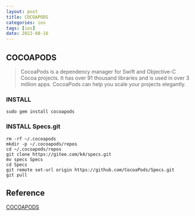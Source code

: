 ```yaml
---
layout: post
title: COCOAPODS
categories: ios
tags: [ios]
date: 2022-08-16
---
```


## COCOAPODS

> CocoaPods is a dependency manager for Swift and Objective-C Cocoa projects. 
> It has over 91 thousand libraries and is used in over 3 million apps. 
> CocoaPods can help you scale your projects elegantly.

### INSTALL

    sudo gem install cocoapods

### INSTALL Specs.git

    rm -rf ~/.cocoapods
    mkdir -p ~/.cocoapods/repos
    cd ~/.cocoapods/repos
    git clone https://gitee.com/k4/specs.git
    mv specs Specs
    cd Specs
    git remote set-url origin https://github.com/CocoaPods/Specs.git
    git pull

## Reference
[COCOAPODS](https://cocoapods.org/)  
